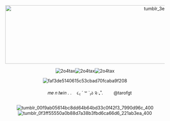 <div id="header" align="center">  
   <img width="1280" height="184" alt="tumblr_3eee5144dabaff2e1fc65a0c09764c40_fc73bf7f_1280 (1)" src="https://github.com/user-attachments/assets/f1a9c08a-1aa3-4a77-8baa-c0a2192c341a" />

![2o4tax](https://github.com/user-attachments/assets/587ece12-3322-4e61-8dbd-48b23a83b976)![2o4tax](https://github.com/user-attachments/assets/d494843f-374d-437d-8f12-5c0cb2c8c90d)![2o4tax](https://github.com/user-attachments/assets/cadd80a2-26d1-4cdf-b0aa-7adee384e776)



![faf3de5140615c53cbad70fcaba9f208](https://github.com/user-attachments/assets/f6696395-5fe2-49e4-b42f-ed55c4c3dd6f)


 ㅤㅤ 𝑚𝑒 𝑛 𝑡𝑤𝑖𝑛 . . ㅤ૮₍ ´ ꒳ `₎ა  ༉‧₊˚. ㅤㅤ @tarofgt

![tumblr_00f9ab05614bc8dd64b64bd33c0f42f3_7990d96c_400](https://github.com/user-attachments/assets/a970b12f-d7b9-4fbb-8906-7339a5065d3b)![tumblr_0f3ff55550a0b88d7a38b3fbd6ca66d6_221ab3ea_400](https://github.com/user-attachments/assets/a72aca4f-8a59-49a5-a674-87c5c7023b35)






